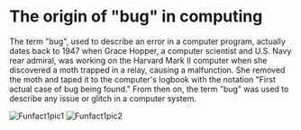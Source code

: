 # The origin of "bug" in computing #

The term "bug", used to describe an error in a computer program, actually dates back to 1947 when Grace Hopper, a computer scientist and U.S. Navy rear admiral, was working on the Harvard Mark II computer when she discovered a moth trapped in a relay, causing a malfunction. She removed the moth and taped it to the computer's logbook with the notation "First actual case of bug being found." From then on, the term "bug" was used to describe any issue or glitch in a computer system.

![Funfact1pic1](bugpic1.jpg) 
![Funfact1pic2](bugpic2.jpg) 